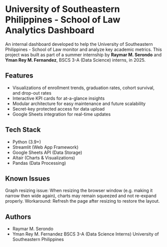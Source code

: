 # University of Southeastern Philippines - School of Law Analytics Dashboard

An internal dashboard developed to help the University of Southeastern Philippines - School of Law monitor and analyze key academic metrics. This project was built as part of a summer internship by **Raymar M. Serondo** and **Yman Rey M. Fernandez**, BSCS 3-A (Data Science) interns, in 2025.

## Features

- Visualizations of enrollment trends, graduation rates, cohort survival, and drop-out rates
- Interactive KPI cards for at-a-glance insights
- Modular architecture for easy maintenance and future scalability
- Secret-key protected access for data upload
- Google Sheets integration for real-time updates

## Tech Stack

- Python (3.9+)
- Streamlit (Web App Framework)
- Google Sheets API (Data Storage)
- Altair (Charts & Visualizations)
- Pandas (Data Processing)


## Known Issues

Graph resizing issue: When resizing the browser window (e.g. making it narrow then wide again), charts may remain squeezed and not re-expand properly.
Workaround: Refresh the page after resizing to restore the layout.

## Authors
- Raymar M. Serondo
- Yman Rey M. Fernandez
BSCS 3-A (Data Science Interns)
University of Southeastern Philippines
